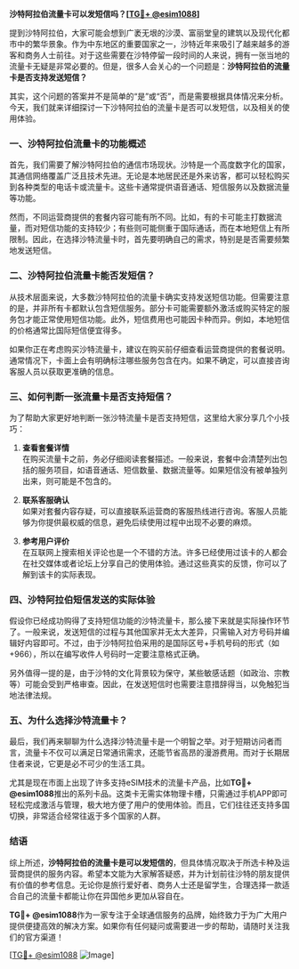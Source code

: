 **沙特阿拉伯流量卡可以发短信吗？[[TG💪+ @esim1088](https://t.me/s/esim1088)]**

提到沙特阿拉伯，大家可能会想到广袤无垠的沙漠、富丽堂皇的建筑以及现代化都市中的繁华景象。作为中东地区的重要国家之一，沙特近年来吸引了越来越多的游客和商务人士前往。对于这些需要在沙特停留一段时间的人来说，拥有一张当地的流量卡无疑是非常必要的。但是，很多人会关心的一个问题是：**沙特阿拉伯的流量卡是否支持发送短信？**

其实，这个问题的答案并不是简单的“是”或“否”，而是需要根据具体情况来分析。今天，我们就来详细探讨一下沙特阿拉伯的流量卡是否可以发短信，以及相关的使用体验。

### **一、沙特阿拉伯流量卡的功能概述**

首先，我们需要了解沙特阿拉伯的通信市场现状。沙特是一个高度数字化的国家，其通信网络覆盖广泛且技术先进。无论是本地居民还是外来访客，都可以轻松购买到各种类型的电话卡或流量卡。这些卡通常提供语音通话、短信服务以及数据流量等功能。

然而，不同运营商提供的套餐内容可能有所不同。比如，有的卡可能主打数据流量，而对短信功能的支持较少；有些则可能侧重于国际通话，而在本地短信上有所限制。因此，在选择沙特流量卡时，首先要明确自己的需求，特别是是否需要频繁地发送短信。

### **二、沙特阿拉伯流量卡能否发短信？**

从技术层面来说，大多数沙特阿拉伯的流量卡确实支持发送短信功能。但需要注意的是，并非所有卡都默认包含短信服务。部分卡可能需要额外激活或购买特定的服务包才能正常使用短信功能。此外，短信费用也可能因卡种而异。例如，本地短信的价格通常比国际短信便宜得多。

如果你正在考虑购买沙特流量卡，建议在购买前仔细查看运营商提供的套餐说明。通常情况下，卡面上会有明确标注哪些服务包含在内。如果不确定，可以直接咨询客服人员以获取更准确的信息。

### **三、如何判断一张流量卡是否支持短信？**

为了帮助大家更好地判断一张沙特流量卡是否支持短信，这里给大家分享几个小技巧：

1. **查看套餐详情**  
   在购买流量卡之前，务必仔细阅读套餐描述。一般来说，套餐中会清楚列出包括的服务项目，如语音通话、短信数量、数据流量等。如果短信没有被单独列出来，则可能是不包含的。

2. **联系客服确认**  
   如果对套餐内容存疑，可以直接联系运营商的客服热线进行咨询。客服人员能够为你提供最权威的信息，避免后续使用过程中出现不必要的麻烦。

3. **参考用户评价**  
   在互联网上搜索相关评论也是一个不错的方法。许多已经使用过该卡的人都会在社交媒体或者论坛上分享自己的使用体验。通过这些真实的反馈，你可以了解到该卡的实际表现。

### **四、沙特阿拉伯短信发送的实际体验**

假设你已经成功购得了支持短信功能的沙特流量卡，那么接下来就是实际操作环节了。一般来说，发送短信的过程与其他国家并无太大差异，只需输入对方号码并编辑好内容即可。不过，由于沙特阿拉伯采用的是国际区号+手机号码的形式（如+966），所以在编写收件人号码时一定要注意格式正确。

另外值得一提的是，由于沙特的文化背景较为保守，某些敏感话题（如政治、宗教等）可能会受到严格审查。因此，在发送短信时也需要注意措辞得当，以免触犯当地法律法规。

### **五、为什么选择沙特流量卡？**

最后，我们再来聊聊为什么选择沙特流量卡是一个明智之举。对于短期访问者而言，流量卡不仅可以满足日常通讯需求，还能节省高昂的漫游费用。而对于长期居住者来说，它更是必不可少的生活工具。

尤其是现在市面上出现了许多支持eSIM技术的流量卡产品，比如**TG💪+ @esim1088**推出的系列卡品。这类卡无需实体物理卡槽，只需通过手机APP即可轻松完成激活与管理，极大地方便了用户的使用体验。而且，它们往往还支持多国切换，非常适合经常往返于多个国家的人群。

### **结语**

综上所述，**沙特阿拉伯的流量卡是可以发短信的**，但具体情况取决于所选卡种及运营商提供的服务内容。希望本文能为大家解答疑惑，并为计划前往沙特的朋友提供有价值的参考信息。无论你是旅行爱好者、商务人士还是留学生，合理选择一款适合自己的流量卡都能让你在异国他乡更加从容自在。

**TG💪+ @esim1088**作为一家专注于全球通信服务的品牌，始终致力于为广大用户提供便捷高效的解决方案。如果你有任何疑问或需要进一步的帮助，请随时关注我们的官方渠道！

[[TG💪+ @esim1088](https://t.me/s/esim1088) ![Image](https://i.postimg.cc/4NQfJmqS/Snipaste-2025-05-13-00-14-12.png)]
